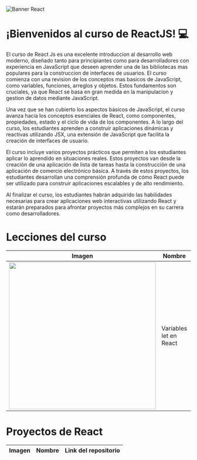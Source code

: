 ![Banner React](https://github.com/user-attachments/assets/07772bce-1800-400f-8b9a-ea6d8af05c60)

# ¡Bienvenidos al curso de ReactJS! 💻
El curso de React Js es una excelente introduccion al desarrollo web moderno, diseñado tanto para principiantes como para desarrolladores con experiencia en JavaScript que deseen aprender una de las bibliotecas mas populares para la construccion de interfaces de usuarios. El curso comienza con una revision de los conceptos mas basicos de JavaScript, como variables, funciones, arreglos y objetos. Estos fundamentos son cruciales, ya que React se basa en gran medida en la manipulacion y gestion de datos mediante JavaScript.

Una vez que se han cubierto los aspectos básicos de JavaScript, el curso avanza hacia los conceptos esenciales de React, como componentes, propiedades, estado y el ciclo de vida de los componentes. A lo largo del curso, los estudiantes aprenden a construir aplicaciones dinámicas y reactivas utilizando JSX, una extensión de JavaScript que facilita la creación de interfaces de usuario.

El curso incluye varios proyectos prácticos que permiten a los estudiantes aplicar lo aprendido en situaciones reales. Estos proyectos van desde la creación de una aplicación de lista de tareas hasta la construcción de una aplicación de comercio electrónico básica. A través de estos proyectos, los estudiantes desarrollan una comprensión profunda de cómo React puede ser utilizado para construir aplicaciones escalables y de alto rendimiento.

Al finalizar el curso, los estudiantes habrán adquirido las habilidades necesarias para crear aplicaciones web interactivas utilizando React y estarán preparados para afrontar proyectos más complejos en su carrera como desarrolladores.

# Lecciones del curso
| Imagen | Nombre | Link |
|----------|------|---------------|
|<img src="https://github.com/user-attachments/assets/c19193f5-abc3-47e1-924f-a7da5ba30306" width="400"/>|Variables let en React|---------------|

# Proyectos de React
| Imagen | Nombre | Link del repositorio |
|----------|------|---------------|
